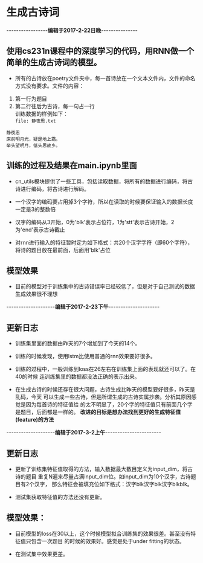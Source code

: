 # 生成古诗词

-----------------**编辑于2017-2-22日晚**---------------


## 使用cs231n课程中的深度学习的代码，用RNN做一个简单的生成古诗词的模型。

- 所有的古诗放在poetry文件夹中，每一首诗放在一个文本文件内，文件的命名方式没有要求。文件的内容：

1. 第一行为题目
2. 第二行往后为古诗，每一句占一行  
训练数据的样例如下：  
`file: 静夜思.txt`
```
静夜思  
床前明月光，疑是地上霜。  
举头望明月，低头思故乡。  
```

## 训练的过程及结果在main.ipynb里面
- cn\_utils模块提供了一些工具，包括读取数据，将所有的数据进行编码，将古诗进行编码，将古诗进行解码。

- 一个汉字的编码要占用掉3个字符，所以在读取的时候要保证输入的数据长度一定是3的整数倍

- 汉字的编码从3开始，0为'blk'表示占位符，1为'stt'表示古诗开始，2为'end'表示古诗截止

- 对rnn进行输入的特征暂时定为如下格式：共20个汉字字符（即60个字符），将诗的题目放在最前面，后面用'blk'占位

## 模型效果

- 目前的模型对于训练集中的古诗错误率已经较低了，但是对于自己测试的数据生成效果很不理想


--------------------**编辑于2017-2-23下午**---------------------

## 更新日志

-   训练集里面的数据由昨天的7个增加到了今天的14个。

-   训练的时候发现，使用lstm比使用普通的rnn效果要好很多。

-   训练的过程中，一般训练到loss在26左右在训练集上面的表现就还可以了。在40的时候
    连训练集里的数据都没法正确的表示出来。

-   在生成古诗的时候还存在很大问题，古诗生成比昨天的模型要好很多，昨天是乱码，今天
    可以生成一些古诗，但是所谓生成的古诗实属抄袭。分析其原因感觉是因为每首诗的特征值给
    的太不明显了，20个字的特征值只有前面几个字是题目，后面都是一样的。
    **改进的目标是想办法找到更好的生成特征值(feature)的方法**


--------------------**编辑于2017-3-2上午**-----------------------

## 更新日志

- 更新了训练集特征值取得的方法，输入数据最大数目定义为input_dim，将古诗的题目
    重复N遍来尽量占满input\_dim位。如input\_dim为10个汉字，古诗题目有2个汉字，
    那么特征会被填充位如下格式：汉字blk汉字blk汉字blkblk。

- 测试集获取特征值的方法还没有更新。

## 模型效果：

- 目前模型的loss在30以上，这个时候模型拟合训练集的效果很差。甚至没有特征值只包含一次题目
    的时候的效果好。感觉是处于under fitting的状态。

- 在测试集中效果更差。